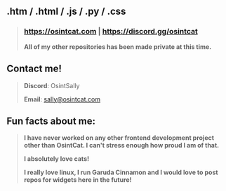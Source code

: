 ## .htm / .html / .js / .py / .css 

> ### https://osintcat.com | https://discord.gg/osintcat
> 
> **All of my other repositories has been made private at this time.**
> 

## Contact me!
> **Discord**: OsintSally
> 
> **Email**: sally@osintcat.com

## Fun facts about me:
> **I have never worked on any other frontend development project other than OsintCat. I can't stress enough how proud I am of that.**
>
> **I absolutely love cats!**
> 
> **I really love linux, I run Garuda Cinnamon and I would love to post repos for widgets here in the future!** 
